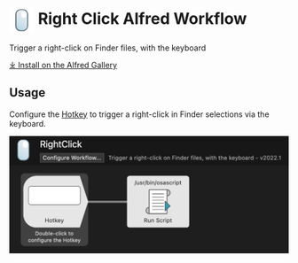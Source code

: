 # <img src='Workflow/icon.png' width='45' align='center' alt='icon'> Right Click Alfred Workflow

Trigger a right-click on Finder files, with the keyboard

<a href='https://alfred.app/workflows/vitor/right-click'>⤓ Install on the Alfred Gallery</a>

## Usage

Configure the [Hotkey](https://www.alfredapp.com/help/workflows/triggers/hotkey/) to trigger a right-click in Finder selections via the keyboard.

![Workflow editor](Workflow/images/about/canvas.png)
